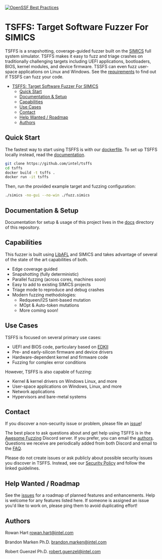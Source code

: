 [![OpenSSF Best Practices](https://www.bestpractices.dev/projects/9349/badge)](https://www.bestpractices.dev/projects/9349)

# TSFFS: Target Software Fuzzer For SIMICS

TSFFS is a snapshotting, coverage-guided fuzzer built on the
[SIMICS](https://www.intel.com/content/www/us/en/developer/articles/tool/simics-simulator.html)
full system simulator. TSFFS makes it easy to fuzz and triage crashes on
traditionally challenging targets including UEFI applications, bootloaders,
BIOS, kernel modules, and device firmware. TSSFS can even fuzz user-space
applications on Linux and Windows. See the
[requirements](https://intel.github.io/tsffs/fuzzing/compatibility.html) to
find out if TSSFS can fuzz your code.

- [TSFFS: Target Software Fuzzer For SIMICS](#tsffs-target-software-fuzzer-for-simics)
  - [Quick Start](#quick-start)
  - [Documentation \& Setup](#documentation--setup)
  - [Capabilities](#capabilities)
  - [Use Cases](#use-cases)
  - [Contact](#contact)
  - [Help Wanted / Roadmap](#help-wanted--roadmap)
  - [Authors](#authors)

## Quick Start

The fastest way to start using TSFFS is with our [dockerfile](Dockerfile). To set up
TSFFS locally instead, read the [documentation](./docs/src/SUMMARY.md).

```sh
git clone https://github.com/intel/tsffs
cd tsffs
docker build -t tsffs .
docker run -it tsffs
```

Then, run the provided example target and fuzzing configuration:

```sh
./simics -no-gui --no-win ./fuzz.simics
```

## Documentation & Setup

Documentation for setup & usage of this project lives in the [docs](./docs/src/SUMMARY.md)
directory of this repository.

## Capabilities

This fuzzer is built using [LibAFL](https://github.com/AFLplusplus/LibAFL) and SIMICS
and takes advantage of several of the state of the art capabilities of both.

- Edge coverage guided
- Snapshotting (fully deterministic)
- Parallel fuzzing (across cores, machines soon)
- Easy to add to existing SIMICS projects
- Triage mode to reproduce and debug crashes
- Modern fuzzing methodologies:
  - Redqueen/I2S taint-based mutation
  - MOpt & Auto-token mutations
  - More coming soon!

## Use Cases

TSFFS is focused on several primary use cases:

- UEFI and BIOS code, particulary based on [EDKII](https://github.com/tianocore/edk2)
- Pre- and early-silicon firmware and device drivers
- Hardware-dependent kernel and firmware code
- Fuzzing for complex error conditions

However, TSFFS is also capable of fuzzing:

- Kernel & kernel drivers on Windows Linux, and more
- User-space applications on Windows, Linux, and more
- Network applications
- Hypervisors and bare-metal systems

## Contact

If you discover a non-security issue or problem, please file an
[issue](https://github.com/intel/tsffs/issues)!

The best place to ask questions about and get help using TSFFS is in the [Awesome
Fuzzing](https://discord.gg/gCraWct) Discord server. If you prefer, you can email the
[authors](#authors). Questions we receive are periodically added from both Discord and
email to the [FAQ](./docs/FAQ.md).

Please do not create issues or ask publicly about possible security issues you discover
in TSFFS. Instead, see our [Security Policy](./SECURITY.md) and follow the linked
guidelines.

## Help Wanted / Roadmap

See the
[issues](https://github.com/intel/tsffs/issues?q=is%3Aopen+is%3Aissue+label%3Afeature)
for a roadmap of planned features and enhancements. Help is welcome for any features
listed here. If someone is assigned an issue you'd like to work on, please ping them to
avoid duplicating effort!


## Authors

Rowan Hart
<rowan.hart@intel.com>

Brandon Marken Ph.D.
<brandon.marken@intel.com>

Robert Guenzel Ph.D.
<robert.guenzel@intel.com>

